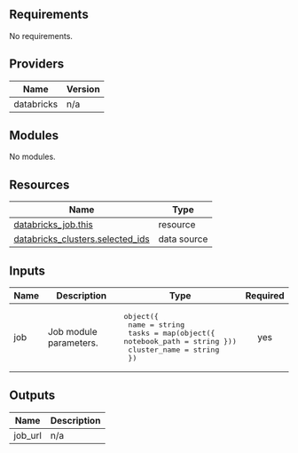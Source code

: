 ## Requirements

No requirements.

## Providers

| Name | Version |
|------|---------|
| databricks | n/a |

## Modules

No modules.

## Resources

| Name | Type |
|------|------|
| [databricks_job.this](https://registry.terraform.io/providers/databricks/databricks/latest/docs/resources/job) | resource |
| [databricks_clusters.selected_ids](https://registry.terraform.io/providers/databricks/databricks/latest/docs/data-sources/clusters) | data source |

## Inputs

| Name | Description | Type | Required |
|------|-------------|------|:--------:|
| job | Job module parameters. | <pre>object({<br>    name         = string<br>    tasks        = map(object({ notebook_path = string }))<br>    cluster_name = string<br>  })</pre> | yes |

## Outputs

| Name | Description |
|------|-------------|
| job\_url | n/a |

